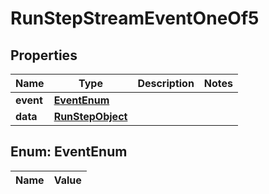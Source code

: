 

# RunStepStreamEventOneOf5

## Properties

Name | Type | Description | Notes
------------ | ------------- | ------------- | -------------
**event** | [**EventEnum**](#EventEnum) |  | 
**data** | [**RunStepObject**](RunStepObject.md) |  | 


## Enum: EventEnum

Name | Value
---- | -----




